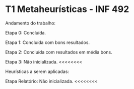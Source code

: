 # T1 Metaheurísticas - INF 492

Andamento do trabalho:

Etapa 0: Concluída.

Etapa 1: Concluída com bons resultados.

Etapa 2: Concluída com resultados em média bons.

Etapa 3: Não inicializada. <<<<<<<<

Heurísticas a serem aplicadas:

Etapa Relatório: Não inicializada. <<<<<<<<
